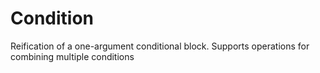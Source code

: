 # Condition
Reification of a one-argument conditional block. Supports operations for combining multiple conditions 
